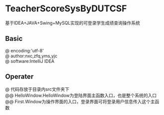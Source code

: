 # TeacherScoreSysByDUTCSF
基于IDEA+JAVA+Swing+MySQL实现的可登录学生成绩查询操作系统
## Basic
@ encoding:'utf-8'  
@ author:nxc,zfq,yms,yjc  
@ software:IntelliJ IDEA  
## Operater
@ 代码存放于目录内src文件夹下  
@@ HelloWindow.HelloWindow为登陆界面主函数入口，也是整个系统的入口  
@@ First.Window为操作界面的入口，登录界面可将登录用户信息传入这个主函数  
